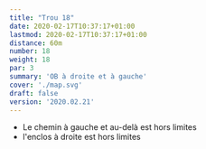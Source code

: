 ```yaml
---
title: "Trou 18"
date: 2020-02-17T10:37:17+01:00
lastmod: 2020-02-17T10:37:17+01:00
distance: 60m
number: 18
weight: 18
par: 3
summary: 'OB à droite et à gauche'
cover: './map.svg'
draft: false
version: '2020.02.21'
---
```


- Le chemin à gauche et au-delà est hors limites
- l'enclos à droite est hors limites
